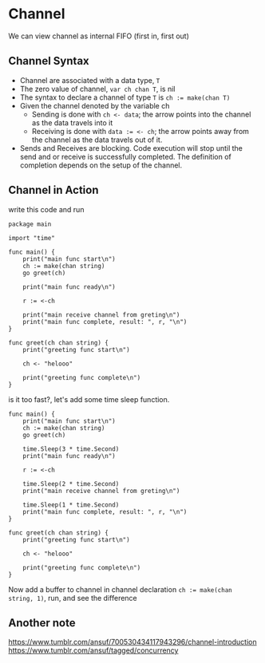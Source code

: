 # Channel

We can view channel as internal FIFO (first in, first out)

## Channel Syntax

- Channel are associated with a data type, `T`
- The zero value of channel, `var ch chan T`, is nil
- The syntax to declare a channel of type `T` is `ch := make(chan T)`
- Given the channel denoted by the variable ch
  - Sending is done with `ch <- data`; the arrow points into the channel as the data travels into it
  - Receiving is done with `data := <- ch`; the arrow points away from the channel as the data travels out of it. 
- Sends and Receives are blocking. Code execution will stop until the send and or receive is successfully completed. The definition of completion depends on the setup of the channel.
  
## Channel in Action

write this code and run

```
package main

import "time"

func main() {
	print("main func start\n")
	ch := make(chan string)
	go greet(ch)

	print("main func ready\n")

	r := <-ch
  
	print("main receive channel from greting\n")
	print("main func complete, result: ", r, "\n")
}

func greet(ch chan string) {
	print("greeting func start\n")

	ch <- "helooo"

	print("greeting func complete\n")
}
```

is it too fast?, let's add some time sleep function.

```
func main() {
	print("main func start\n")
	ch := make(chan string)
	go greet(ch)

	time.Sleep(3 * time.Second)
	print("main func ready\n")

	r := <-ch

	time.Sleep(2 * time.Second)
	print("main receive channel from greting\n")

	time.Sleep(1 * time.Second)
	print("main func complete, result: ", r, "\n")
}

func greet(ch chan string) {
	print("greeting func start\n")

	ch <- "helooo"

	print("greeting func complete\n")
}

```

Now add a buffer to channel in channel declaration `ch := make(chan string, 1)`, run, and see the difference



## Another note

https://www.tumblr.com/ansuf/700530434117943296/channel-introduction
https://www.tumblr.com/ansuf/tagged/concurrency

